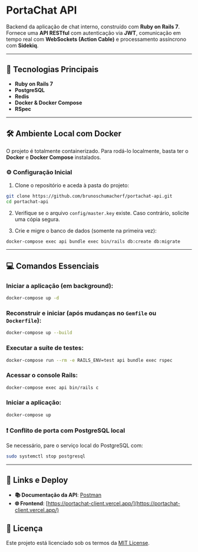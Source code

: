 
# PortaChat API

Backend da aplicação de chat interno, construído com **Ruby on Rails 7**.  
Fornece uma **API RESTful** com autenticação via **JWT**, comunicação em tempo real com **WebSockets (Action Cable)** e processamento assíncrono com **Sidekiq**.

---

## 🚀 Tecnologias Principais

- **Ruby on Rails 7**
- **PostgreSQL**
- **Redis**
- **Docker & Docker Compose**
- **RSpec**

---

## 🛠️ Ambiente Local com Docker

O projeto é totalmente containerizado. Para rodá-lo localmente, basta ter o **Docker** e **Docker Compose** instalados.

### ⚙️ Configuração Inicial

1. Clone o repositório e aceda à pasta do projeto:

```bash
git clone https://github.com/brunoschumacherf/portachat-api.git
cd portachat-api
```

2. Verifique se o arquivo `config/master.key` existe. Caso contrário, solicite uma cópia segura.

3. Crie e migre o banco de dados (somente na primeira vez):

```bash
docker-compose exec api bundle exec bin/rails db:create db:migrate
```

---

## 💻 Comandos Essenciais

### Iniciar a aplicação (em background):

```bash
docker-compose up -d
```

### Reconstruir e iniciar (após mudanças no `Gemfile` ou `Dockerfile`):

```bash
docker-compose up --build
```

### Executar a suíte de testes:

```bash
docker-compose run --rm -e RAILS_ENV=test api bundle exec rspec
```

### Acessar o console Rails:

```bash
docker-compose exec api bin/rails c
```


### Iniciar a aplicação:

```bash
docker-compose up
```

### ❗ Conflito de porta com PostgreSQL local

Se necessário, pare o serviço local do PostgreSQL com:

```bash
sudo systemctl stop postgresql
```

---

## 🔗 Links e Deploy

* **📚 Documentação da API**: [Postman](https://bold-desert-925648.postman.co/workspace/Team-Workspace~b249a7be-7a79-4d98-8572-ef8362299a56/collection/24048916-faeca747-924c-428e-aa07-8fc6c8bb5389?action=share&creator=24048916)
* **🌐 Frontend**: [https://portachat-client.vercel.app/](https://portachat-client.vercel.app/)


## 📝 Licença

Este projeto está licenciado sob os termos da [MIT License](LICENSE).

